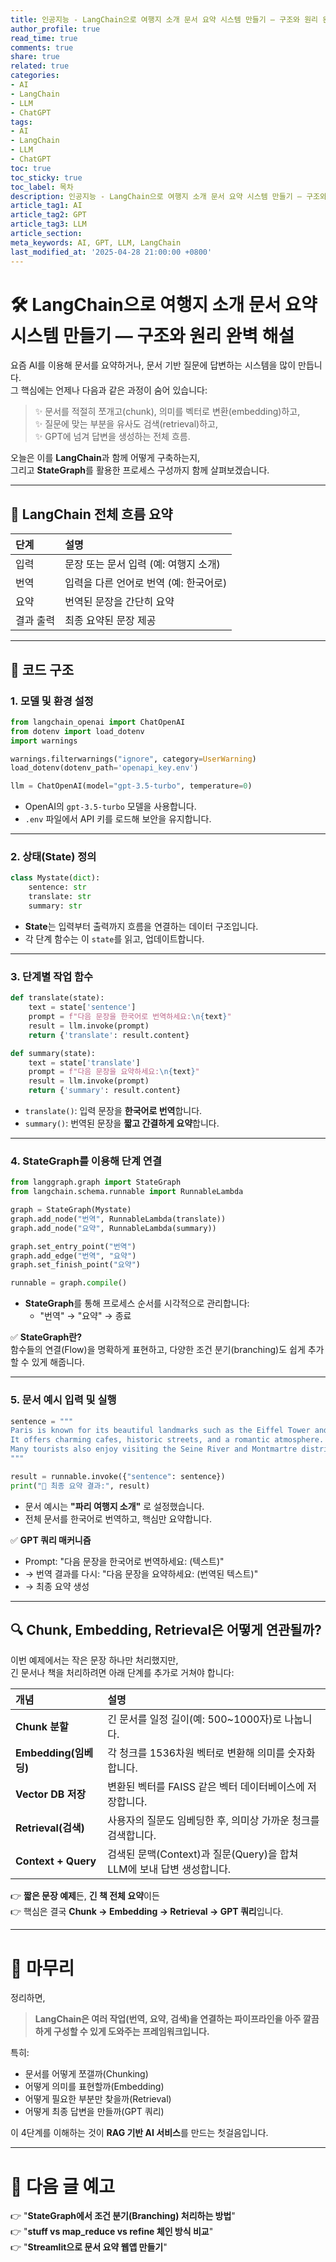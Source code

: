 ```yaml
---
title: 인공지능 - LangChain으로 여행지 소개 문서 요약 시스템 만들기 — 구조와 원리 완벽 해설
author_profile: true
read_time: true
comments: true
share: true
related: true
categories:
- AI
- LangChain
- LLM
- ChatGPT
tags:
- AI
- LangChain
- LLM
- ChatGPT
toc: true
toc_sticky: true
toc_label: 목차
description: 인공지능 - LangChain으로 여행지 소개 문서 요약 시스템 만들기 — 구조와 원리 완벽 해설
article_tag1: AI
article_tag2: GPT
article_tag3: LLM
article_section: 
meta_keywords: AI, GPT, LLM, LangChain
last_modified_at: '2025-04-28 21:00:00 +0800'
---
```



# 🛠 LangChain으로 여행지 소개 문서 요약 시스템 만들기 — 구조와 원리 완벽 해설

요즘 AI를 이용해 문서를 요약하거나, 문서 기반 질문에 답변하는 시스템을 많이 만듭니다.  
그 핵심에는 언제나 다음과 같은 과정이 숨어 있습니다:

> ✨ 문서를 적절히 쪼개고(chunk), 의미를 벡터로 변환(embedding)하고,  
> ✨ 질문에 맞는 부분을 유사도 검색(retrieval)하고,  
> ✨ GPT에 넘겨 답변을 생성하는 전체 흐름.

오늘은 이를 **LangChain**과 함께 어떻게 구축하는지,  
그리고 **StateGraph**를 활용한 프로세스 구성까지 함께 살펴보겠습니다.

---

## 🧩 LangChain 전체 흐름 요약

| 단계 | 설명 |
|:---|:---|
| 입력 | 문장 또는 문서 입력 (예: 여행지 소개) |
| 번역 | 입력을 다른 언어로 번역 (예: 한국어로) |
| 요약 | 번역된 문장을 간단히 요약 |
| 결과 출력 | 최종 요약된 문장 제공 |

---

## 📄 코드 구조

### 1. 모델 및 환경 설정

```python
from langchain_openai import ChatOpenAI
from dotenv import load_dotenv
import warnings

warnings.filterwarnings("ignore", category=UserWarning)
load_dotenv(dotenv_path='openapi_key.env')

llm = ChatOpenAI(model="gpt-3.5-turbo", temperature=0)
```

- OpenAI의 `gpt-3.5-turbo` 모델을 사용합니다.
- `.env` 파일에서 API 키를 로드해 보안을 유지합니다.

---

### 2. 상태(State) 정의

```python
class Mystate(dict):
    sentence: str
    translate: str
    summary: str
```

- **State**는 입력부터 출력까지 흐름을 연결하는 데이터 구조입니다.
- 각 단계 함수는 이 `state`를 읽고, 업데이트합니다.

---

### 3. 단계별 작업 함수

```python
def translate(state):
    text = state['sentence']
    prompt = f"다음 문장을 한국어로 번역하세요:\n{text}"
    result = llm.invoke(prompt)
    return {'translate': result.content}

def summary(state):
    text = state['translate']
    prompt = f"다음 문장을 요약하세요:\n{text}"
    result = llm.invoke(prompt)
    return {'summary': result.content}
```

- `translate()`: 입력 문장을 **한국어로 번역**합니다.
- `summary()`: 번역된 문장을 **짧고 간결하게 요약**합니다.

---

### 4. StateGraph를 이용해 단계 연결

```python
from langgraph.graph import StateGraph
from langchain.schema.runnable import RunnableLambda

graph = StateGraph(Mystate)
graph.add_node("번역", RunnableLambda(translate))
graph.add_node("요약", RunnableLambda(summary))

graph.set_entry_point("번역")
graph.add_edge("번역", "요약")
graph.set_finish_point("요약")

runnable = graph.compile()
```

- **StateGraph**를 통해 프로세스 순서를 시각적으로 관리합니다:
  - "번역" → "요약" → 종료

✅ **StateGraph란?**  
함수들의 연결(Flow)을 명확하게 표현하고, 다양한 조건 분기(branching)도 쉽게 추가할 수 있게 해줍니다.

---

### 5. 문서 예시 입력 및 실행

```python
sentence = """
Paris is known for its beautiful landmarks such as the Eiffel Tower and the Louvre Museum.
It offers charming cafes, historic streets, and a romantic atmosphere.
Many tourists also enjoy visiting the Seine River and Montmartre district.
"""

result = runnable.invoke({"sentence": sentence})
print("📌 최종 요약 결과:", result)
```

- 문서 예시는 **"파리 여행지 소개"** 로 설정했습니다.
- 전체 문서를 한국어로 번역하고, 핵심만 요약합니다.

✅ **GPT 쿼리 매커니즘**  
- Prompt: "다음 문장을 한국어로 번역하세요: (텍스트)"
- → 번역 결과를 다시: "다음 문장을 요약하세요: (번역된 텍스트)"
- → 최종 요약 생성

---

## 🔍 Chunk, Embedding, Retrieval은 어떻게 연관될까?

이번 예제에서는 작은 문장 하나만 처리했지만,  
긴 문서나 책을 처리하려면 아래 단계를 추가로 거쳐야 합니다:

| 개념 | 설명 |
|:---|:---|
| **Chunk 분할** | 긴 문서를 일정 길이(예: 500~1000자)로 나눕니다. |
| **Embedding(임베딩)** | 각 청크를 1536차원 벡터로 변환해 의미를 숫자화합니다. |
| **Vector DB 저장** | 변환된 벡터를 FAISS 같은 벡터 데이터베이스에 저장합니다. |
| **Retrieval(검색)** | 사용자의 질문도 임베딩한 후, 의미상 가까운 청크를 검색합니다. |
| **Context + Query** | 검색된 문맥(Context)과 질문(Query)을 합쳐 LLM에 보내 답변 생성합니다. |

👉 **짧은 문장 예제**든, **긴 책 전체 요약**이든  
👉 핵심은 결국 **Chunk → Embedding → Retrieval → GPT 쿼리**입니다.

---

# 📝 마무리

정리하면,

> **LangChain은 여러 작업(번역, 요약, 검색)을 연결하는 파이프라인을 아주 깔끔하게 구성할 수 있게 도와주는 프레임워크입니다.**

특히:
- 문서를 어떻게 쪼갤까(Chunking)
- 어떻게 의미를 표현할까(Embedding)
- 어떻게 필요한 부분만 찾을까(Retrieval)
- 어떻게 최종 답변을 만들까(GPT 쿼리)

이 4단계를 이해하는 것이 **RAG 기반 AI 서비스**를 만드는 첫걸음입니다.

---

# 🚀 다음 글 예고

👉 "**StateGraph에서 조건 분기(Branching) 처리하는 방법**"  
👉 "**stuff vs map_reduce vs refine 체인 방식 비교**"  
👉 "**Streamlit으로 문서 요약 웹앱 만들기**"  
